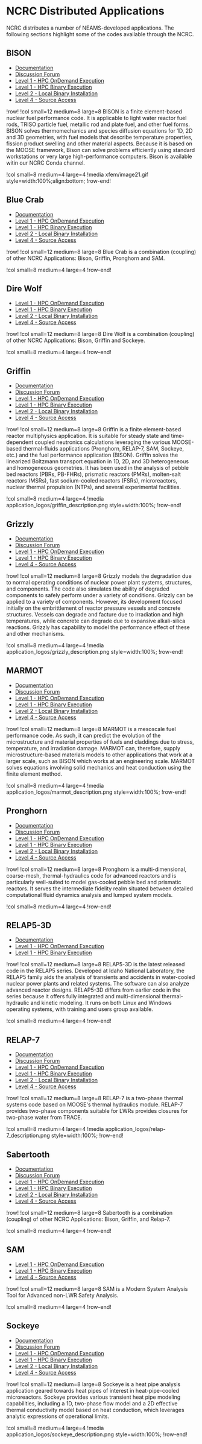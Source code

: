 # NCRC Distributed Applications

NCRC distributes a number of NEAMS-developed applications. The following sections highlight some of the codes available through the NCRC.

## BISON

- [Documentation](https://mooseframework.org/bison)
- [Discussion Forum](https://bison-discourse.hpcondemand.inl.gov)
- [Level 1 - HPC OnDemand Execution](ncrc/applications/ncrc_bison_ondemand.md)
- [Level 1 - HPC Binary Execution](ncrc/applications/hpc_bison.md)
- [Level 2 - Local Binary Installation](ncrc/applications/conda_bison.md)
- [Level 4 - Source Access](https://hpcgitlab.hpcondemand.inl.gov/idaholab/bison)

!row!
!col small=12 medium=8 large=8
BISON is a finite element-based nuclear fuel performance code. It is applicable to light water reactor fuel rods, TRISO particle fuel, metallic rod and plate fuel, and other fuel forms. BISON solves thermomechanics and species diffusion equations for 1D, 2D and 3D geometries, with fuel models that describe temperature properties, fission product swelling and other material aspects. Because it is based on the MOOSE framework, Bison can solve problems efficiently using standard workstations or very large high-performance computers. Bison is available witin our NCRC Conda channel.

!col small=8 medium=4 large=4
!media xfem/image21.gif style=width:100%;align:bottom;
!row-end!

## Blue Crab

- [Documentation](https://bluecrab-dev.hpcondemand.inl.gov)
- [Level 1 - HPC OnDemand Execution](ncrc/applications/ncrc_bluecrab_ondemand.md)
- [Level 1 - HPC Binary Execution](ncrc/applications/hpc_bluecrab.md)
- [Level 2 - Local Binary Installation](ncrc/applications/conda_bluecrab.md)
- [Level 4 - Source Access](https://hpcgitlab.hpcondemand.inl.gov/idaholab/blue_crab)

!row!
!col small=12 medium=8 large=8
Blue Crab is a combination (coupling) of other NCRC Applications: Bison, Griffin, Pronghorn and SAM.

!col small=8 medium=4 large=4
!row-end!

## Dire Wolf

- [Level 1 - HPC OnDemand Execution](ncrc/applications/ncrc_direwolf_ondemand.md)
- [Level 1 - HPC Binary Execution](ncrc/applications/hpc_direwolf.md)
- [Level 2 - Local Binary Installation](ncrc/applications/conda_direwolf.md)
- [Level 4 - Source Access](https://hpcgitlab.hpcondemand.inl.gov/idaholab/dire_wolf)

!row!
!col small=12 medium=8 large=8
Dire Wolf is a combination (coupling) of other NCRC Applications: Bison, Griffin and Sockeye.

!col small=8 medium=4 large=4
!row-end!


## Griffin

- [Documentation](https://griffin-docs.hpcondemand.inl.gov/latest/)
- [Discussion Forum](https://griffin-discourse.hpcondemand.inl.gov)
- [Level 1 - HPC OnDemand Execution](ncrc/applications/ncrc_griffin_ondemand.md)
- [Level 1 - HPC Binary Execution](ncrc/applications/hpc_griffin.md)
- [Level 2 - Local Binary Installation](ncrc/applications/conda_griffin.md)
- [Level 4 - Source Access](https://github.inl.gov/ncrc/griffin)

!row!
!col small=12 medium=8 large=8
Griffin is a finite element-based reactor multiphysics application. It is suitable for steady state and time-dependent coupled neutronics calculations leveraging the various MOOSE-based thermal-fluids applications (Pronghorn, RELAP-7, SAM, Sockeye, etc.) and the fuel performance application (BISON). Griffin solves the linearized Boltzmann transport equation in 1D, 2D, and 3D heterogeneous and homogeneous geometries. It has been used in the analysis of pebble bed reactors (PBRs, PB-FHRs), prismatic reactors (PMRs), molten-salt reactors (MSRs), fast sodium-cooled reactors (FSRs), microreactors, nuclear thermal propulsion (NTPs), and several experimental facilities.

!col small=8 medium=4 large=4
!media application_logos/griffin_description.png style=width:100%;
!row-end!

## Grizzly

- [Documentation](https://grizzly-docs.hpcondemand.inl.gov/latest/)
- [Discussion Forum](https://grizzly-discourse.hpcondemand.inl.gov)
- [Level 1 - HPC OnDemand Execution](ncrc/applications/ncrc_grizzly_ondemand.md)
- [Level 1 - HPC Binary Execution](ncrc/applications/hpc_grizzly.md)
- [Level 4 - Source Access](https://hpcgitlab.hpcondemand.inl.gov/idaholab/grizzly)

!row!
!col small=12 medium=8 large=8
Grizzly models the degradation due to normal operating conditions of nuclear power plant systems, structures, and components. The code also simulates the ability of degraded components to safely perform under a variety of conditions. Grizzly can be applied to a variety of components. However, its development focused initially on the embrittlement of reactor pressure vessels and concrete structures. Vessels can degrade and facture due to irradiation and high temperatures, while concrete can degrade due to expansive alkali-silica reactions. Grizzly has capability to model the performance effect of these and other mechanisms.

!col small=8 medium=4 large=4
!media application_logos/grizzly_description.png style=width:100%;
!row-end!

## MARMOT

- [Documentation](https://marmot-docs.hpcondemand.inl.gov/latest/)
- [Discussion Forum](https://marmot-discourse.hpcondemand.inl.gov)
- [Level 1 - HPC OnDemand Execution](ncrc/applications/ncrc_marmot_ondemand.md)
- [Level 1 - HPC Binary Execution](ncrc/applications/hpc_marmot.md)
- [Level 2 - Local Binary Installation](ncrc/applications/conda_marmot.md)
- [Level 4 - Source Access](https://hpcgitlab.hpcondemand.inl.gov/idaholab/marmot)

!row!
!col small=12 medium=8 large=8
MARMOT is a mesoscale fuel performance code. As such, it can predict the evolution of the microstructure and material properties of fuels and claddings due to stress, temperature, and irradiation damage. MARMOT can, therefore, supply microstructure-based materials models to other applications that work at a larger scale, such as BISON which works at an engineering scale. MARMOT solves equations involving solid mechanics and heat conduction using the finite element method.

!col small=8 medium=4 large=4
!media application_logos/marmot_description.png style=width:100%;
!row-end!

## Pronghorn

- [Documentation](https://pronghorn-docs.hpcondemand.inl.gov/latest/)
- [Discussion Forum](https://pronghorn-discourse.hpcondemand.inl.gov)
- [Level 1 - HPC OnDemand Execution](ncrc/applications/ncrc_pronghorn_ondemand.md)
- [Level 1 - HPC Binary Execution](ncrc/applications/hpc_pronghorn.md)
- [Level 2 - Local Binary Installation](ncrc/applications/conda_pronghorn.md)
- [Level 4 - Source Access](https://hpcgitlab.hpcondemand.inl.gov/idaholab/pronghorn)

!row!
!col small=12 medium=8 large=8
Pronghorn is a multi-dimensional, coarse-mesh, thermal-hydraulics code for advanced reactors and is particularly well-suited to model gas-cooled pebble bed and prismatic reactors. It serves the intermediate fidelity realm situated between detailed computational fluid dynamics analysis and lumped system models.

!col small=8 medium=4 large=4
!row-end!

## RELAP5-3D

- [Documentation](https://relap53d.inl.gov/SitePages/Home.aspx)
- [Level 1 - HPC OnDemand Execution](ncrc/applications/ncrc_relap5_ondemand.md)
- [Level 1 - HPC Binary Execution](ncrc/applications/hpc_relap5.md)

!row!
!col small=12 medium=8 large=8
RELAP5-3D is the latest released code in the RELAP5 series. Developed at Idaho National Laboratory, the RELAP5 family aids the analysis of transients and accidents in water-cooled nuclear power plants and related systems. The software can also analyze advanced reactor designs. RELAP5-3D differs from earlier code in the series because it offers fully integrated and multi-dimensional thermal-hydraulic and kinetic modeling. It runs on both Linux and Windows operating systems, with training and users group available.

!col small=8 medium=4 large=4
!row-end!

## RELAP-7

- [Documentation](https://relap7-docs.hpcondemand.inl.gov/latest/)
- [Discussion Forum](https://relap7-discourse.hpcondemand.inl.gov)
- [Level 1 - HPC OnDemand Execution](ncrc/applications/ncrc_relap7_ondemand.md)
- [Level 1 - HPC Binary Execution](ncrc/applications/hpc_relap7.md)
- [Level 2 - Local Binary Installation](ncrc/applications/conda_relap7.md)
- [Level 4 - Source Access](https://hpcgitlab.hpcondemand.inl.gov/idaholab/relap-7)

!row!
!col small=12 medium=8 large=8
RELAP-7 is a two-phase thermal systems code based on MOOSE's thermal hydraulics module. RELAP-7 provides two-phase components suitable for LWRs provides closures for two-phase water from TRACE.

!col small=8 medium=4 large=4
!media application_logos/relap-7_description.png style=width:100%;
!row-end!

## Sabertooth

- [Documentation](https://sabertooth-docs.hpcondemand.inl.gov/latest/)
- [Discussion Forum](https://sabertooth-discourse.hpcondemand.inl.gov)
- [Level 1 - HPC OnDemand Execution](ncrc/applications/ncrc_sabertooth_ondemand.md)
- [Level 1 - HPC Binary Execution](ncrc/applications/hpc_sabertooth.md)
- [Level 2 - Local Binary Installation](ncrc/applications/conda_sabertooth.md)
- [Level 4 - Source Access](https://hpcgitlab.hpcondemand.inl.gov/idaholab/sabertooth)

!row!
!col small=12 medium=8 large=8
Sabertooth is a combination (coupling) of other NCRC Applications: Bison, Griffin, and Relap-7.

!col small=8 medium=4 large=4
!row-end!

## SAM

- [Level 1 - HPC OnDemand Execution](ncrc/applications/ncrc_sam_ondemand.md)
- [Level 1 - HPC Binary Execution](ncrc/applications/hpc_sam.md)
- [Level 4 - Source Access](https://hpcgitlab.hpcondemand.inl.gov/idaholab/sam)

!row!
!col small=12 medium=8 large=8
SAM is a Modern System Analysis Tool for Advanced non-LWR Safety Analysis.

!col small=8 medium=4 large=4
!row-end!

## Sockeye

- [Documentation](https://sockeye-docs.hpcondemand.inl.gov/latest/)
- [Discussion Forum](https://sockeye-discourse.hpcondemand.inl.gov)
- [Level 1 - HPC OnDemand Execution](ncrc/applications/ncrc_sockeye_ondemand.md)
- [Level 1 - HPC Binary Execution](ncrc/applications/hpc_sockeye.md)
- [Level 2 - Local Binary Installation](ncrc/applications/conda_sockeye.md)
- [Level 4 - Source Access](https://hpcgitlab.hpcondemand.inl.gov/idaholab/sockeye)

!row!
!col small=12 medium=8 large=8
Sockeye is a heat pipe analysis application geared towards heat pipes of interest in heat-pipe-cooled microreactors. Sockeye provides various transient heat pipe modeling capabilities, including a 1D, two-phase flow model and a 2D effective thermal conductivity model based on heat conduction, which leverages analytic expressions of operational limits.

!col small=8 medium=4 large=4
!media application_logos/sockeye_description.png style=width:100%;
!row-end!
